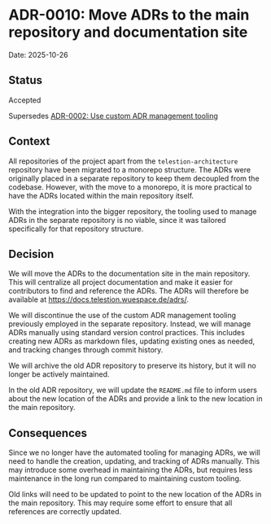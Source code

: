 # ADR-0010: Move ADRs to the main repository and documentation site

Date: 2025-10-26

## Status

Accepted

Supersedes [ADR-0002: Use custom ADR management tooling](0002-use-custom-adr-management-tooling.md)

## Context
<!-- The issue that is motivating this decision and any context that influences or constrains the decision. -->

All repositories of the project apart from the `telestion-architecture` repository have been migrated to a monorepo structure. The ADRs were originally placed in a separate repository to keep them decoupled from the codebase. However, with the move to a monorepo, it is more practical to have the ADRs located within the main repository itself.

With the integration into the bigger repository, the tooling used to manage ADRs in the separate repository is no viable, since it was tailored specifically for that repository structure.

## Decision
<!-- The change that we're proposing or have agreed to implement. -->

We will move the ADRs to the documentation site in the main repository. This will centralize all project documentation and make it easier for contributors to find and reference the ADRs. The ADRs will therefore be available at <https://docs.telestion.wuespace.de/adrs/>.

We will discontinue the use of the custom ADR management tooling previously employed in the separate repository. Instead, we will manage ADRs manually using standard version control practices. This includes creating new ADRs as markdown files, updating existing ones as needed, and tracking changes through commit history.

We will archive the old ADR repository to preserve its history, but it will no longer be actively maintained.

In the old ADR repository, we will update the `README.md` file to inform users about the new location of the ADRs and provide a link to the new location in the main repository.

## Consequences
<!-- What becomes easier, or more difficult to do and any risks introduced by the change that will need to be mitigated? -->

Since we no longer have the automated tooling for managing ADRs, we will need to handle the creation, updating, and tracking of ADRs manually. This may introduce some overhead in maintaining the ADRs, but requires less maintenance in the long run compared to maintaining custom tooling.

Old links will need to be updated to point to the new location of the ADRs in the main repository. This may require some effort to ensure that all references are correctly updated.
